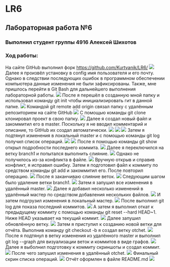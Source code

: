 # LR6
## Лабораторная работа №6
### Выполнил студент группы 4916 Алексей Шихотов
### Ход работы:

На сайте GitHub выполнил форк https://github.com/Kurtyanik/LR6/
![](1.png)
Далее я произвёл установку в config имя пользователя и его почту.
Однако в следствии последующих ошибок в программном обеспечении компьютера данные изменения не были зафиксированы.
Также, мне пришлось перейти в Git Bash для дальнейшего выполнения лабораторной работы.
![](2.png)
После я перешёл в созданную мной папку и использовал команду git init чтобы инициализировать гит в данной папке.
![](3.png)
Командой git remote add origin связал папку с удалённым репозиторием на сайте GitHub
![](4.png)
С помощью команды git clone клонировал проект в свою папку.
![](5.png)
Далее я создал новый файл и закоммитил его в master. Поскольку я не вводил комментарий и описание, то GitHub их создал автоматически.
![](6.png)
![](7.png)
![](8.png)
Затем я подтянул изменения в локальный master и с помощью команды git log получил список операций.
![](9.png)
![](10.png)
После я помощью команды git show открыл подробности последнего коммита.
![](11.png)
Далее я переключился на ветку branch1 и попытался выполнить слияние.
![](12.png)
Однако не получилось из-за конфликта в файле.
![](13.png)
Вручную открыв и справив конфликт, я исправил ошибку.
Затем я подготовил файл к коммиту по средством команды git add и закоммитил его. После повторил операцию.
![](14.png)
После я заканчиваю слияние веток.
![](15.png)
Следующим шагом было удаление ветки branch1.
![](16.png)
Затем я запушил все изменения в удалённый master.
![](17.png)
Далее я добавил несколько изменений в удалённый мастер по средством добавления нескольких файлов.
![](18.png)
И затем подгрузил изменения в локальный мастер.
![](19.png)
После выполнил git log для показа последний коммитов.
![](20.png)
А затем я выполнил откат к предыдущему коммиту с помощью команды git reset --hard HEAD~1.
Ниже HEAD указывает на текущий коммит.
![](21.png)
Далее запушил обновлённую ветку.
![](22.png)
Затем я приступил к созданию новой ветки для отчёта. Выполнив команду git checkout -b я создал ветку otchet.
![](23.png)
После я подтянул в ветку изменения из удалённого master и выполнил git log --graph для визуализации веток и коммитов в виде графов.
![](24.png)
Далее я выболнил подготовку к коммиту скриншоты и создал коммит.
![](25.png)
После чего запушил изменения в удалённый otchet.
![](26.png)
Финальный скрин списка операций.
![](27.png)
Отчёт оформлен в файле README.md
![](28.png)